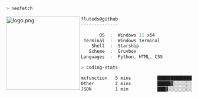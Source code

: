 ```zsh
> neofetch
```

<!--img align="left" src="https://github.com/fluteds.png" alt="logo.png" width="200"/>-->
<img align="left" src="https://external-content.duckduckgo.com/iu/?u=https%3A%2F%2F78.media.tumblr.com%2F975fca5f82161b190efdcaa05ffbd4ec%2Ftumblr_p6q6m9TJF01x3p3jmo1_500.png&f=1&nofb=1" alt="logo.png" width="200"/>

```csharp
fluteds@github
--------------

       OS  :  Windows 11 x64
 Terminal  :  Windows Terminal
    Shell  :  Starship
   Scheme  :  Gruvbox
Languages  :  Python, HTML, CSS
```

```zsh
> coding-stats
```

<!--START_SECTION:waka-->

```txt
mcfunction   5 mins          ███████████████▓░░░░░░░░░   62.00 %
Other        2 mins          █████▓░░░░░░░░░░░░░░░░░░░   23.25 %
JSON         1 min           ███▓░░░░░░░░░░░░░░░░░░░░░   14.75 %
```

<!--END_SECTION:waka-->
